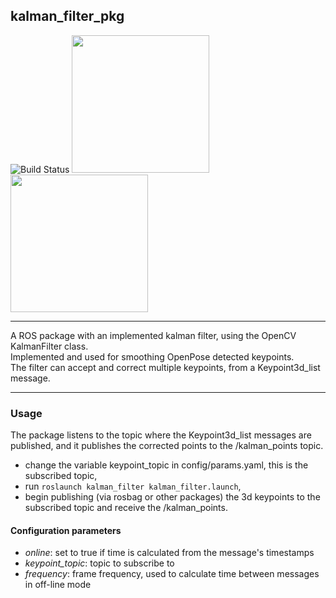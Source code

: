 ## kalman_filter_pkg

![Build Status](https://upload.wikimedia.org/wikipedia/commons/thumb/3/32/OpenCV_Logo_with_text_svg_version.svg/180px-OpenCV_Logo_with_text_svg_version.svg.png)
<img src="http://wiki.ros.org/melodic?action=AttachFile&do=get&target=melodic.jpg" width="220">
<img src="https://encrypted-tbn0.gstatic.com/images?q=tbn%3AANd9GcQhykQfMn6vBr8q24DRapZ_PqBerW491szxvg&usqp=CAU" width="220">
***
A ROS package with an implemented kalman filter, using the OpenCV KalmanFilter class.\
Implemented and used for smoothing OpenPose detected keypoints.\
The filter can accept and correct multiple keypoints, from a Keypoint3d_list message.
***
### Usage

The package listens to the topic where the Keypoint3d_list messages are published, and it publishes the corrected points to the /kalman_points topic.

- change the variable keypoint_topic in config/params.yaml, this is the subscribed topic,
- run ```roslaunch kalman_filter kalman_filter.launch```,
- begin publishing (via rosbag or other packages) the 3d keypoints to the subscribed topic and receive the /kalman_points.
#### Configuration parameters
- <em>online</em>: set to true if time is calculated from the message's timestamps
- <em>keypoint_topic</em>: topic to subscribe to
- <em>frequency</em>: frame frequency, used to calculate time between messages in off-line mode
